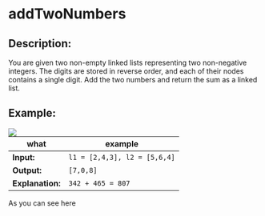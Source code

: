 # addTwoNumbers
## Description:
You are given two non-empty linked lists representing two non-negative integers. The digits are stored in reverse order, and each of their nodes contains a single digit. Add the two numbers and return the sum as a linked list.

## Example:
<img align="left" src="https://user-images.githubusercontent.com/67570025/186285316-49e4dab7-3830-4639-aeab-960424fec9a9.png">

|what|example|
| ----- | ----- |
|**Input:**|`l1 = [2,4,3], l2 = [5,6,4]`|
|**Output:**|`[7,0,8]`|
|**Explanation:**|`342 + 465 = 807`|
As you can see here 
